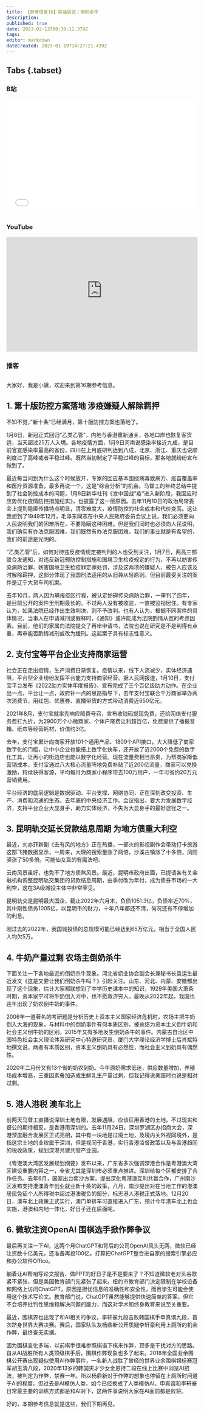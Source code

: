 ```yaml
---
title: 【参考信息16】实话实说；倒奶杀牛
description: 
published: true
date: 2023-02-13T00:38:11.379Z
tags: 
editor: markdown
dateCreated: 2023-01-19T14:27:21.439Z
---
```


## Tabs {.tabset}
### B站
<div style="position: relative; padding: 30% 45%;">
<iframe style="position: absolute; width: 100%; height: 100%; left: 0; top: 0;" src="//player.bilibili.com/player.html?&bvid=BV1cW4y137m3&page=1&as_wide=1&high_quality=1&danmaku=1" scrolling="no" border="0" frameborder="no" framespacing="0" allowfullscreen="true"></iframe>
</div>

### YouTube
<div style="position: relative; padding: 30% 45%;">
<iframe style="position: absolute; top: 0; left: 0; width: 100%; height: 100%;" src="https://www.youtube-nocookie.com/embed/zicLj5IH67A" title="YouTube video player" frameborder="0" allow="accelerometer; autoplay; clipboard-write; encrypted-media; gyroscope; picture-in-picture" allowfullscreen></iframe>
</div>
  
### 播客
<div class="podcast-player"></div>

## 

大家好，我是小黛，欢迎来到第16期参考信息。

## 1. 第十版防控方案落地 涉疫嫌疑人解除羁押

不知不觉，”新十条“已经满月，第十版防控方案也落地了。

1月8日，新冠正式回归“乙类乙管”，内地与香港重新通关，各地口岸也恢复客货运，当天超过25万人入境。各地疫情方面，1月9日河南说感染率接近九成，是目前官宣感染率最高的省份，四川在上月底研判达到八成，北京、浙江、重庆也说顺利度过了高峰或者平稳过峰。既然当初制定了平稳过峰的目标，那各地就纷纷宣布做到了。

最近每当问到为什么这个时候放开，专家的回应基本围绕病毒致病力、疫苗覆盖率和医疗资源准备，最多再说一个，这是“综合分析”的机会。马督工的年终总结中提到了社会防控成本的问题，1月8日新华社刊《发中国战”疫“进入新阶段，我国应时应势优化疫情防控措施纪实》，也披露了这一层原因。去年11月10日的政治局常委会上提到隐匿传播特点明显，清零难度大，疫情防控的社会成本和代价变高。这让我想到了1949年12月，毛泽东同志在中央人民政府委员会议上说，我们必须要向人民说明我们的困难所在，不要隐瞒这种困难。但是我们同时也必须向人民说明，我们确实有办法克服困难，我们既然有办法克服困难，我们的事业就是有希望的，我们的前途是光明的。

“乙类乙管”后，如何对待违反疫情规定被判刑的人也受到关注，1月7日，两高三部联合发通知，对违反新冠预防控制措施和国境卫生检疫规定的行为，不再以妨害传染病防治罪、妨害国境卫生检疫罪定罪处罚，涉及这两项的嫌疑人、被告人应该及时解除羁押，这部分体现了我国刑法适用的从旧兼从轻原则。但目前最受关注的案件是辽宁大货车司机案。

去年10月，两人因为瞒报疫区行程，被认定妨碍传染病防治罪，一审判了四年，是目前公开的案件里刑期最长的。不过两人没有被收监，一直被监视居住。有专家认为，如果法院已经作出生效判决，则不予改判。也有人认为，根据不同案件的具体情况，当事人在申请减刑或假释时，《通知》或许能成为法院酌情从宽的考虑因素。目前，他们的家属向法院提交了再审申请书，法院也说在研究是不是判得有点重，再审能否酌情减刑或改为缓刑。这起案子具有标志性意义。

## 2. 支付宝等平台企业支持商家运营

社会正在走出疫情，生产消费日渐恢复。疫情以来，线下人流减少，实体经济遇阻，平台型企业纷纷发挥平台能力支持商家经营。据人民网报道，1月10日，支付宝平台发布《2022助力实体年度报告》，宣布完成了三个百亿级助力动作。在企业出一点，平台让一点，政府补一点的思路指导下，去年支付宝联合千万商家举办两次消费节，用红包、优惠券、直播带货的方式带动消费近650亿元。

2021年8月，支付宝就率先响应降费号召，宣布收钱码提现免费，还给网络支付服务费打九折，为2900万个小微商家、个体户降费让利超百亿，免费提供了播报音箱、纸巾等经营耗材，价值约3亿。

去年，支付宝累计向商家开放101个通用产品、1809个API接口，大大降低了商家数字化的门槛，让中小企业也能搭上数字化快车，还开放了近2000个免费的数字化工具，让再小的街边店也能以数字化经营。现在流量费相当昂贵，为帮商家降低营销成本，支付宝通过八大核心流量阵地免费补贴了近200亿流量，商家可以兑换激励，持续获得客源，平均每月为商家小程序带去100万用户，一年可省约20万元营销费用。

平台经济的底层逻辑是数据驱动、平台支撑、网络协同，正在深刻改变投资、生产、消费和流通的生态。去年底的中央经济工作。会议指出，要大力发展数字经济，支持平台企业大显身手，助力实体经济，不失为大显身手的最好途径之一。

## 3. 昆明轨交延长贷款结息周期 为地方债重大利空

最近，刘亦菲新剧《去有风的地方》正在热播，一部火的影视剧作会带动打卡旅游这部飞猪数据显示，一周来，大理的搜索量涨了两倍，沙溪古镇涨了十多倍，凤阳驿涨了50多倍。可能仙女真的有魔法吧。

云南风景虽好，也免不了地方债煞风景。最近，昆明市政府出面，已提请各有关金融机构调整昆明轨交集团的贷款结息周期，由季付改为年付，成为债券市场的一大利空，这在3A级城投主体中非常罕见。

昆明轨交是昆明最大国企，截止2022年六月末，负债1051.3亿，负债率近70%，其中刚性债务1005亿，以昆明市的财力，十年八年都还不清，何况还有不停增加的利息。

刚过去的2022年，我国城投债的总规模可能已经达到65万亿元，相当于全国人民人均欠5万。

## 4. 牛奶产量过剩 农场主倒奶杀牛

下面关注一下各地最近的倒奶杀牛现象。河北省奶业协会副会长兼秘书长袁运生最近发文《这是又要让我们倒奶杀牛吗？》引起关注。山东、河北、内蒙、安徽都出现了这个现象，估计大家都联想到了中学历史课本中的知识，1929年美国大萧条时期，资本家宁可将牛奶倒入河中，也不愿救济穷人。最晚从2022年起，我国也连年出现了奶农倒牛奶的事件。

2006年一道著名的考研题是分析历史上资本主义国家经济危机时，农场主把牛奶倒入大海的现象，与材料中的倒奶事件有何本质区别，被总结为资本主义倒牛奶和社会主义倒牛奶的区别。2015年又有多地发生倒奶杀牛的事件。内蒙古自治区中国特色社会主义理论体系研究中心特邀研究员、厦门大学理论经济学博士后肖斌特地撰文说，两者有本质区别，资本主义倒奶具有必然性，而社会主义到奶具有偶然性。

2020年二月份又有13个省的奶农到奶。今年原奶需求低迷，供应数量增加，养殖场成本增高，三重因素叠加造成生鲜乳生产量过剩，但我记得说美国时也说是相对过剩。

## 5. 港人港税 澳车北上

前两天马督工直播说深圳土地有限，发展遇阻，应该征用香港的土地。不过现实和督公的期待相反，是香港用深圳的。去年11月24日，深圳罗湖区办招商大会，深港深度融合发展区正式亮相，其中有一块地是过境土地，及境内关外视同境外，是指这宗土地的业权属于深圳，但是视同于香港，实行香港监督政策以及与香港趋同的税收政策，规划深港共建共管产业园。

《粤港澳大湾区发展规划纲要》发布以来，广东省多次强调深港合作是粤港澳大湾区建设重要内容之一，全省尤其是深圳市必须重点推进。深圳给每个区都安排了合作任务。去年6月，国家出台南沙方案，提出深化粤港澳互利共赢合作，广州南沙区发布支持港澳青年创业就业新十条的政策，八月，南沙提出对在当地工作的港澳居民免征个人所得税中超过港澳税负的部分，标志港人港税正式落地。12月20日，澳车北上政策正式实行，澳门单排车可直接进入广东，预计今年港车北上也会实施，港澳和内地一体化，好日子还在后面呢。

## 6. 微软注资OpenAI 围棋选手掀作弊争议

最后再关注一下AI，这两个月ChatGPT和背后的公司OpenAI风头无两，微软已经注资数十亿美元，还准备再投100亿。打算把ChatGPT整合进自家的搜索引擎必应和办公软件Office。

躺着让AI帮咱写论文报告、做PPT的好日子是不是要来了？不知道微软老对头谷歌紧不紧张，但是美国教育部门先紧张了起来。纽约市教育部门决定限制在学校设备和网络上访问ChatGPT，原因是担忧信息的准确性和安全性，而且学生可能会使用这个技术写论文。教育部门说，ChatGPT虽然能够提供快速简单的答案，但它不会培养批判性思维和解决问题的能力，而这对学术和终身教育来说至关重要。

最近，围棋界也出现了和AI相关的争议，李轩豪九段击败韩国棋手申真谞九段，首次跻身世界大赛决赛。赛后，国家队队友杨鼎新公开质疑李轩豪利用上厕所的机会作弊，最终查无实据。

因为围棋变化多端，以前棋手很难参照棋谱下棋来作弊，顶多是干扰对方的思路。自从AI战胜所有人类顶级棋手后，围棋作弊现象也多了起来。2018年全国业余围棋公开赛出现疑似使用AI作弊事件，一名新人战胜了曾经的世界业余围棋锦标赛冠军胡玉清八段，2020年13岁的韩国天才少女金恩持二段在线上比赛中浏览AI招法，被判定为作弊，禁赛一年。所以杨鼎新对于作弊的想象也停留在上厕所时问道于AI的程度。但过去是AI模仿人类，如今已经换成了人类模仿AI。申真谞和李轩豪日常最主要的训练方式都是和AI对下，这两件事说明大家在AI面前都是败将。

好的，本期参考信息就是这些，我们下期再见。
